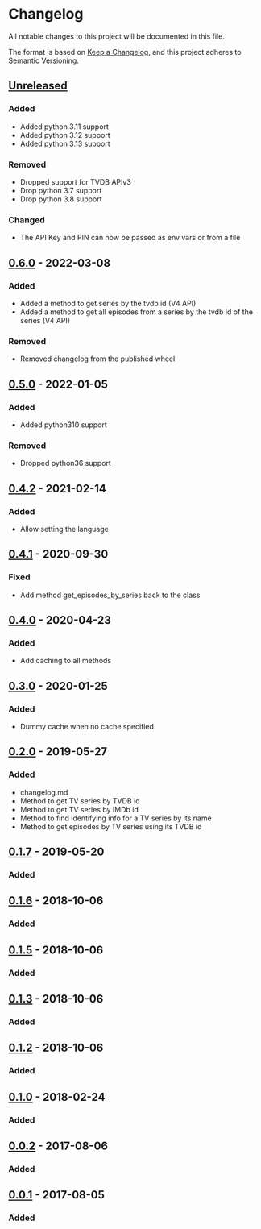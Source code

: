 # Changelog

All notable changes to this project will be documented in this file.

The format is based on [Keep a Changelog], and this project adheres to [Semantic Versioning].

## [Unreleased]

### Added

-   Added python 3.11 support
-   Added python 3.12 support
-   Added python 3.13 support

### Removed

-   Dropped support for TVDB APIv3
-   Drop python 3.7 support
-   Drop python 3.8 support

### Changed

-   The API Key and PIN can now be passed as env vars or from a file

## [0.6.0] - 2022-03-08

### Added

-   Added a method to get series by the tvdb id (V4 API)
-   Added a method to get all episodes from a series by the tvdb id of
    the series (V4 API)

### Removed

-   Removed changelog from the published wheel

## [0.5.0] - 2022-01-05

### Added

-   Added python310 support

### Removed

-   Dropped python36 support

## [0.4.2] - 2021-02-14

### Added

-   Allow setting the language

## [0.4.1] - 2020-09-30

### Fixed

-   Add method get_episodes_by_series back to the class

## [0.4.0] - 2020-04-23

### Added

-   Add caching to all methods

## [0.3.0] - 2020-01-25

### Added

-   Dummy cache when no cache specified

## [0.2.0] - 2019-05-27

### Added

-   changelog.md
-   Method to get TV series by TVDB id
-   Method to get TV series by IMDb id
-   Method to find identifying info for a TV series by its name
-   Method to get episodes by TV series using its TVDB id

## [0.1.7] - 2019-05-20

### Added

## [0.1.6] - 2018-10-06

### Added

## [0.1.5] - 2018-10-06

### Added

## [0.1.3] - 2018-10-06

### Added

## [0.1.2] - 2018-10-06

### Added

## [0.1.0] - 2018-02-24

### Added

## [0.0.2] - 2017-08-06

### Added

## [0.0.1] - 2017-08-05

### Added

[Keep a Changelog]: https://keepachangelog.com/en/1.0.0/
[Semantic Versioning]: https://semver.org/spec/v2.0.0.html
[Unreleased]: https://github.com/spapanik/tvdb_api_client/compare/v0.6.0...master
[0.6.0]: https://github.com/spapanik/tvdb_api_client/compare/v0.5.0...v0.6.0
[0.5.0]: https://github.com/spapanik/tvdb_api_client/compare/v0.4.2...v0.5.0
[0.4.2]: https://github.com/spapanik/tvdb_api_client/compare/v0.4.1...v0.4.2
[0.4.1]: https://github.com/spapanik/tvdb_api_client/compare/v0.4.0...v0.4.1
[0.4.0]: https://github.com/spapanik/tvdb_api_client/compare/v0.3.0...v0.4.0
[0.3.0]: https://github.com/spapanik/tvdb_api_client/compare/v0.2.0...v0.3.0
[0.2.0]: https://github.com/spapanik/tvdb_api_client/compare/v0.1.7...v0.2.0
[0.1.7]: https://github.com/spapanik/tvdb_api_client/compare/v0.1.6...v0.1.7
[0.1.6]: https://github.com/spapanik/tvdb_api_client/compare/v0.1.5...v0.1.6
[0.1.5]: https://github.com/spapanik/tvdb_api_client/compare/v0.1.3...v0.1.5
[0.1.3]: https://github.com/spapanik/tvdb_api_client/compare/v0.1.2...v0.1.3
[0.1.2]: https://github.com/spapanik/tvdb_api_client/compare/v0.1.0...v0.1.2
[0.1.0]: https://github.com/spapanik/tvdb_api_client/compare/v0.0.2...v0.1.0
[0.0.2]: https://github.com/spapanik/tvdb_api_client/compare/v0.0.1...v0.0.2
[0.0.1]: https://github.com/spapanik/tvdb_api_client/releases/tag/v0.0.1
